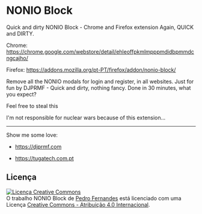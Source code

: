 # NONIO Block
Quick and dirty NONIO Block - Chrome and Firefox extension
Again, QUICK and DIRTY.

Chrome: https://chrome.google.com/webstore/detail/ehleoffpkmlmpppmdidbpmmdcngcajho/

Firefox: https://addons.mozilla.org/pt-PT/firefox/addon/nonio-block/

Remove all the NONIO modals for login and register, in all websites.
Just for fun by DJPRMF - Quick and dirty, nothing fancy. Done in 30 minutes, what you expect?

Feel free to steal this

I'm not responsible for nuclear wars because of this extension...

--------
Show me some love:

- https://djprmf.com

- https://tugatech.com.pt

## Licença

<a rel="license" href="http://creativecommons.org/licenses/by/4.0/"><img alt="Licença Creative Commons" style="border-width:0" src="https://i.creativecommons.org/l/by/4.0/88x31.png" /></a><br />O trabalho <span xmlns:dct="http://purl.org/dc/terms/" property="dct:title">NONIO Block</span> de <a xmlns:cc="http://creativecommons.org/ns#" href="https://github.com/djprmf/nonioblock" property="cc:attributionName" rel="cc:attributionURL">Pedro Fernandes</a> está licenciado com uma Licença <a rel="license" href="http://creativecommons.org/licenses/by/4.0/">Creative Commons - Atribuição  4.0 Internacional</a>.
